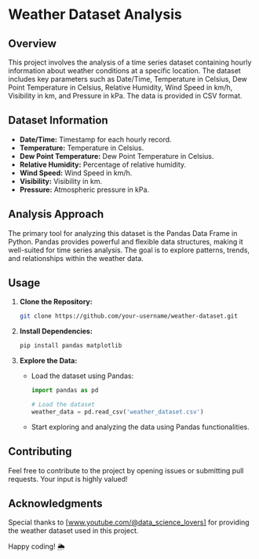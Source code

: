 # Weather Dataset Analysis

## Overview
This project involves the analysis of a time series dataset containing hourly information about weather conditions at a specific location. The dataset includes key parameters such as Date/Time, Temperature in Celsius, Dew Point Temperature in Celsius, Relative Humidity, Wind Speed in km/h, Visibility in km, and Pressure in kPa. The data is provided in CSV format.

## Dataset Information
- **Date/Time:** Timestamp for each hourly record.
- **Temperature:** Temperature in Celsius.
- **Dew Point Temperature:** Dew Point Temperature in Celsius.
- **Relative Humidity:** Percentage of relative humidity.
- **Wind Speed:** Wind Speed in km/h.
- **Visibility:** Visibility in km.
- **Pressure:** Atmospheric pressure in kPa.

## Analysis Approach
The primary tool for analyzing this dataset is the Pandas Data Frame in Python. Pandas provides powerful and flexible data structures, making it well-suited for time series analysis. The goal is to explore patterns, trends, and relationships within the weather data.

## Usage
1. **Clone the Repository:**
   ```bash
   git clone https://github.com/your-username/weather-dataset.git
   ```

2. **Install Dependencies:**
   ```bash
   pip install pandas matplotlib
   ```

3. **Explore the Data:**
   - Load the dataset using Pandas:
     ```python
     import pandas as pd

     # Load the dataset
     weather_data = pd.read_csv('weather_dataset.csv')
     ```

   - Start exploring and analyzing the data using Pandas functionalities.

## Contributing
Feel free to contribute to the project by opening issues or submitting pull requests. Your input is highly valued!

## Acknowledgments
Special thanks to [www.youtube.com/@data_science_lovers] for providing the weather dataset used in this project.

Happy coding! 🌦️
